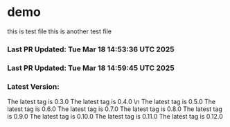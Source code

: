 # demo
this is test file
this is another test file
### Last PR Updated: Tue Mar 18 14:53:36 UTC 2025
### Last PR Updated: Tue Mar 18 14:59:45 UTC 2025
### Latest Version: 
The latest tag is 0.3.0
The latest tag is 0.4.0
\n The latest tag is 0.5.0
The latest tag is 0.6.0
The latest tag is 0.7.0
The latest tag is 0.8.0
The latest tag is 0.9.0
The latest tag is 0.10.0
The latest tag is 0.11.0
The latest tag is 0.12.0
